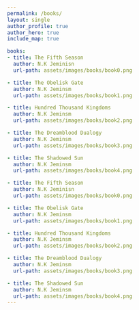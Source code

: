 ```yaml
---
permalink: /books/
layout: single
author_profile: true
author_hero: true
include_map: true

books:
- title: The Fifth Season
  author: N.K Jeminisn
  url-path: assets/images/books/book0.png

- title: The Obelisk Gate
  author: N.K Jeminsm
  url-path: assets/images/books/book1.png

- title: Hundred Thousand Kingdoms
  author: N.K Jeminsm
  url-path: assets/images/books/book2.png

- title: The Dreamblood Dualogy
  author: N.K Jeminsm
  url-path: assets/images/books/book3.png

- title: The Shadowed Sun
  author: N.K Jeminsm
  url-path: assets/images/books/book4.png

- title: The Fifth Season
  author: N.K Jeminisn
  url-path: assets/images/books/book0.png

- title: The Obelisk Gate
  author: N.K Jeminsm
  url-path: assets/images/books/book1.png

- title: Hundred Thousand Kingdoms
  author: N.K Jeminsm
  url-path: assets/images/books/book2.png

- title: The Dreamblood Dualogy
  author: N.K Jeminsm
  url-path: assets/images/books/book3.png

- title: The Shadowed Sun
  author: N.K Jeminsm
  url-path: assets/images/books/book4.png
---
```

